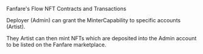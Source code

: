Fanfare's Flow NFT Contracts and Transactions

Deployer (Admin) can grant the MinterCapability to specific accounts (Artist).

They Artist can then mint NFTs which are deposited into the Admin account to be listed on the Fanfare marketplace.
